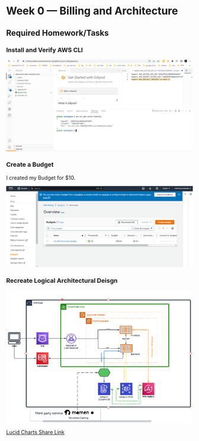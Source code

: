 # Week 0 — Billing and Architecture

## Required Homework/Tasks

### Install and Verify AWS CLI 

![Proof of Working AWS CLI](assets/gitpod-cli-0.PNG)

### Create a Budget

I created my  Budget for $10.

![Image of The Budget Alarm I Created](assets/aws-budget.PNG)

### Recreate Logical Architectural Deisgn

![Cruddur Logical Design](assets/lucid-diagram.PNG)

[Lucid Charts Share Link](https://lucid.app/lucidchart/e5731eab-9c58-49d1-9524-8dd7692a903d/edit?viewport_loc=-517%2C-30%2C2881%2C1345%2C0_0&invitationId=inv_5a0f36c3-a83d-4a79-b357-bc40e9790b20
)



